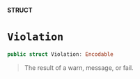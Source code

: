 **STRUCT**

# `Violation`

```swift
public struct Violation: Encodable
```

> The result of a warn, message, or fail.
